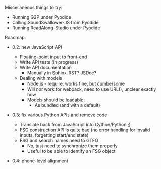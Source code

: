 Miscellaneous things to try:

- Running G2P under Pyodide
- Calling SoundSwallower-JS from Pyodide
- Running ReadAlong-Studio under Pyodide

Roadmap:

- 0.2: new JavaScript API
  - Floating-point input to front-end
  - Write API tests (in progress)
  - Write API documentation
	- Manually in Sphinx-RST? JSDoc?
  - Dealing with models
	- Node.js - require, works fine, but cumbersome
	- Will *not* work for webpack, need to use URL(), unclear exactly how
	- Models should be loadable:
	  - As bundled (and with a default)

- 0.3: fix various Python APIs and remove code
  - Translate back from JavaScript into Cython/Python ;)
  - FSG construction API is quite bad (no error handling for invalid
	inputs, forgetting start/end state)
  - FSG and search names need to GTFO
	- No, just need to synchronize them properly
	- Useful to be able to identify an FSG object

- 0.4: phone-level alignment
